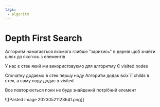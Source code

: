 ```yaml
---
tags:
 - algoritm
---
```


# Depth First Search

Алгоритм намагається якомога глибше "заритись" в дереві щоб знайти шлях до якогось з елементів

У нас є стек який ми використовуємо для алгоритму
Є visited nodes

Спочатку додаємо в стек першу ноду
Алгоритм додає всіх її childs в стек, а саму ноду додає в visited

Все повторюється поки не буде знайдений потрібний елемент


![[Pasted image 20230521123641.png]]